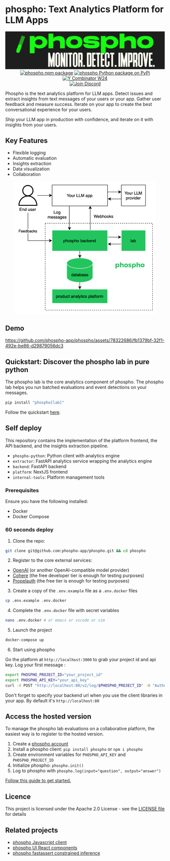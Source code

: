 # phospho: Text Analytics Platform for LLM Apps

<div align="center">
<img src="./platform/public/image/phospho-banner.png" alt="phospho logo">
<a href="https://www.npmjs.com/package/phospho"><img src="https://img.shields.io/npm/v/phospho?style=flat-square&label=npm+phospho" alt="phospho npm package"></a>
<a href="https://pypi.python.org/pypi/phospho"><img src="https://img.shields.io/pypi/v/phospho?style=flat-square&label=pypi+phospho" alt="phospho Python package on PyPi"></a>
<a href="https://www.ycombinator.com/companies/phospho"><img src="https://img.shields.io/badge/Y%20Combinator-W24-orange?style=flat-square" alt="Y Combinator W24"></a>
</div>

<div align="center">
<a href="https://discord.gg/m8wzBGQA55"><img src="https://dcbadge.vercel.app/api/server/m8wzBGQA55" alt="Join Discord"></a>
</div>

Phospho is the text analytics platform for LLM apps. Detect issues and extract insights from text messages of your users or your app. Gather user feedback and measure success. Iterate on your app to create the best conversational experience for your users.

Ship your LLM app in production with confidence, and iterate on it with insights from your users.

## Key Features

- Flexible logging
- Automatic evaluation
- Insights extraction
- Data visualization
- Collaboration

<div align="center">
<img src="./phospho_diagram.png" alt="phospho diagram" width=450>
</div>

## Demo

https://github.com/phospho-app/phospho/assets/78322686/fb1379bf-32f1-492e-be86-d29879056dc3

## Quickstart: Discover the phospho lab in pure python

The phospho lab is the core analytics component of phospho. The phospho lab helps you run batched evaluations and event detections on your messages.

```bash
pip install "phospho[lab]"
```

Follow the quickstart [here](https://docs.phospho.ai/local/quickstart).

## Self deploy

This repository contains the implementation of the platform frontend, the API backend, and the insights extraction pipeline.

- `phospho-python`: Python client with analytics engine
- `extractor`: FastAPI analytics service wrapping the analytics engine
- `backend`: FastAPI backend
- `platform`: NextJS frontend
- `internal-tools`: Platform management tools

### Prerequisites

Ensure you have the following installed:

- Docker
- Docker Compose

### 60 seconds deploy

1. Clone the repo:

```bash
git clone git@github.com:phospho-app/phospho.git && cd phospho
```

2. Register to the core external services:

- [OpenAI](https://platform.openai.com) (or another OpenAI-compatible model provider)
- [Cohere](https://cohere.com) (the free developer tier is enough for testing purposes)
- [Propelauth](https://www.propelauth.com) (the free tier is enough for testing purposes)

3. Create a copy of the `.env.example` file as a `.env.docker` files

```bash
cp .env.example .env.docker
```

4. Complete the `.env.docker` file with secret variables

```bash
nano .env.docker # or emacs or vscode or vim
```

5. Launch the project

```bash
docker-compose up
```

6. Start using phospho

Go the platform at `http://localhost:3000` to grab your project id and api key.
Log your first message :

```bash
export PHOSPHO_PROJECT_ID="your_project_id"
export PHOSPHO_API_KEY="your_api_key"
curl -X POST "http://localhost:80/v2/log/$PHOSPHO_PROJECT_ID" -H "Authorization: Bearer $PHOSPHO_API_KEY" -H "Content-Type: application/json" -d '{"batched_log_events": [{"input": Hi, I just logged my first task to phospho!","output": "Congrats! Keep pushing!"}]}'
```

Don't forget to specify your backend url when you use the client libraries in your app. By default it's `http://localhost:80`

## Access the hosted version

To manage the phospho lab evaluations on a collaborative platform, the easiest way is to register to the hosted version.

1. Create a [phospho account](https://phospho.ai)
2. Install a phospho client: `pip install phospho` or `npm i phospho`
3. Create environment variables for `PHOSPHO_API_KEY` and `PHOSPHO_PROJECT_ID`
4. Initialize phospho: `phospho.init()`
5. Log to phospho with `phospho.log(input="question", output="answer")`

[Follow this guide to get started.](https://docs.phospho.ai/getting-started)

## Licence

This project is licensed under the Apache 2.0 License - see the [LICENSE file](./LICENCE) for details

## Related projects

- [phospho Javascript client](https://github.com/phospho-app/phosphojs)
- [phospho UI React components](https://github.com/phospho-app/phospho-ui-react)
- [phospho fastassert constrained inference](https://github.com/phospho-app/fastassert)
